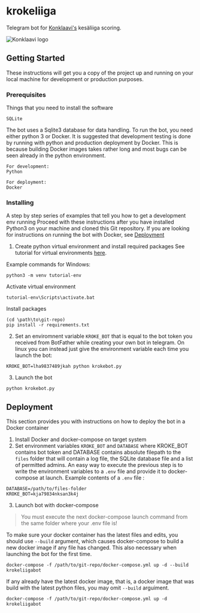 # krokeliiga
Telegram bot for [Konklaavi's](https://www.ayy.fi/fi/yhdistyslistaus/harrastukset-ja-pelit) kesäliiga scoring.

![Konklaavi logo](https://www.ayy.fi/sites/g/files/flghsv231/files/styles/o_567w_ah_d/public/2019-05/krokettikonklaavi_logo.jpg?itok=enFgO2yi)

## Getting Started

These instructions will get you a copy of the project up and running on your local machine for development or production purposes.

### Prerequisites

Things that you need to install the software

```
SQLite
```
The bot uses a Sqlite3 database for data handling. To run the bot, you need either python 3 or Docker. 
It is suggested that development testing is done by running with python and production deployment by Docker.
This is because building Docker images takes rather long and most bugs can be seen already in the python environment.
```
For development:
Python

For deployment:
Docker
```

### Installing

A step by step series of examples that tell you how to get a development env running
Proceed with these instructions after you have installed Python3 on your machine and cloned this Git repository.
If you are looking for instructions on running the bot with Docker, see [Deployment](#deployment)

1. Create python virtual environment and install required packages
See tutorial for virtual environments [here](https://docs.python.org/3/tutorial/venv.html).

Example commands for Windows:
```
python3 -m venv tutorial-env
```
Activate virtual environment
```
tutorial-env\Scripts\activate.bat
```
Install packages
```
(cd \path\to\git-repo)
pip install -r requirements.txt
```

2. Set an enviromnent variable `KROKE_BOT` that is equal to the bot token you received from BotFather while creating your own bot in telegram.
On linux you can instead just give the environment variable each time you launch the bot:
```
KROKE_BOT=lha9837489jkah python krokebot.py
```

3. Launch the bot
```
python krokebot.py
```


## Deployment

This section provides you with instructions on how to deploy the bot in a Docker container

1. Install Docker and docker-compose on target system
2. Set environment variables `KROKE_BOT` and `DATABASE` where KROKE_BOT contains bot token and DATABASE contains absolute filepath to the `files` folder that will contain a log file, the SQLite database file and a list of permitted admins.
An easy way to execute the previous step is to write the environment variables to a `.env` file and provide it to docker-compose at launch. 
Example contents of a `.env` file :
```
DATABASE=/path/to/files-folder
KROKE_BOT=kja79834nksan3k4j
```
3. Launch bot with docker-compose
> You must execute the next docker-compose launch command from the same folder where your .env file is!

To make sure your docker container has the latest files and edits, you should use `--build` argument, which causes docker-compose to build a new docker image if any file has changed. This also necessary when launching the bot for the first time.
```
docker-compose -f /path/to/git-repo/docker-compose.yml up -d --build krokeliigabot
```
If any already have the latest docker image, that is, a docker image that was build with the latest python files, you may omit `--build` arguiment.
```
docker-compose -f /path/to/git-repo/docker-compose.yml up -d krokeliigabot
```
